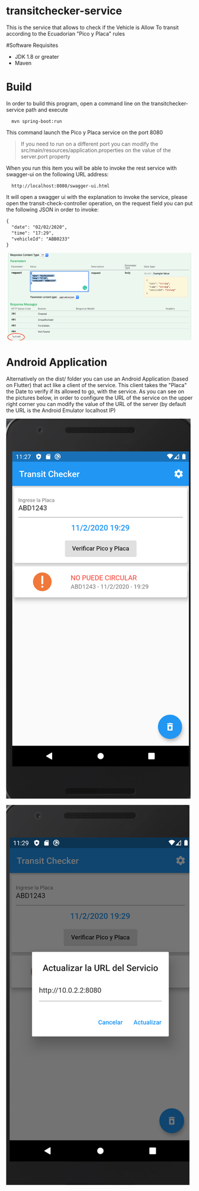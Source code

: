 # transitchecker-service
This is the service that allows to check if the Vehicle is Allow To transit according to the  Ecuadorian "Pico y Placa" rules

#Software Requisites

* JDK 1.8 or greater
* Maven

# Build

In order to build this program, open a command line on the transitchecker-service path and execute

~~~~
  mvn spring-boot:run
~~~~

This command launch the Pico y Placa service on the port 8080

> If you need to run on a different port you can modify the src/main/resources/application.properties on the value of the server.port property

When you run this item you will be able to invoke the rest service with swagger-ui on the
following URL address:

~~~~
  http://localhost:8080/swagger-ui.html
~~~~

It will open a swagger ui with the explanation to invoke the service, please open the transit-check-controller operation, on the request field you can put the following JSON in order to invoke:


~~~~
{
  "date": "02/02/2020",
  "time": "17:29",
  "vehicleId": "ABB0233"
}
 ~~~~
 
 ![Invoke the service](screen1.png)
 
 # Android Application
 
 Alternatively on the dist/ folder you can use an Android Application (based on Flutter) that act like a client of the service. This client takes the "Placa" the Date to verify if its allowed to go, with the service. As you can see on the pictures below, in order to configure the URL of the service on the upper right corner you can modify the value of the URL of the server (by default the URL is the Android Emulator localhost IP)
 
 
  ![Mobile Screen](screen2.png)
  
  ![Mobile Screen](screen3.png)